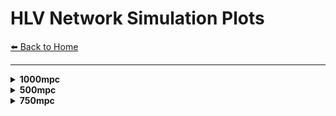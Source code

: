 # HLV Network Simulation Plots

[⬅️ Back to Home](index.md)

---


<details>
<summary><strong>1000mpc</strong></summary>

  <details>
  <summary><strong>m1_10.0_m2_10.0</strong></summary>

<img src="plots/HLV/1000mpc/m1_10.0_m2_10.0/2dcrossmatch-1.png" alt="2dcrossmatch-1.png" width="700px" style="margin-bottom: 20px; border: 1px solid #ccc; box-shadow: 0 2px 8px rgba(0,0,0,0.1);" />
<embed src="plots/HLV/1000mpc/m1_10.0_m2_10.0/2dcrossmatch.pdf" width="100%" height="600px" type="application/pdf" style="margin-bottom: 20px; border: 1px solid #ccc;" />
<img src="plots/HLV/1000mpc/m1_10.0_m2_10.0/3dcrossmatch-1.png" alt="3dcrossmatch-1.png" width="700px" style="margin-bottom: 20px; border: 1px solid #ccc; box-shadow: 0 2px 8px rgba(0,0,0,0.1);" />
<embed src="plots/HLV/1000mpc/m1_10.0_m2_10.0/3dcrossmatch.pdf" width="100%" height="600px" type="application/pdf" style="margin-bottom: 20px; border: 1px solid #ccc;" />
<img src="plots/HLV/1000mpc/m1_10.0_m2_10.0/fisher_HLV_m1_10.0_m2_10.0_1d_marginals.png" alt="fisher_HLV_m1_10.0_m2_10.0_1d_marginals.png" width="700px" style="margin-bottom: 20px; border: 1px solid #ccc; box-shadow: 0 2px 8px rgba(0,0,0,0.1);" />
<img src="plots/HLV/1000mpc/m1_10.0_m2_10.0/fisher_HLV_m1_10.0_m2_10.0_corner.png" alt="fisher_HLV_m1_10.0_m2_10.0_corner.png" width="700px" style="margin-bottom: 20px; border: 1px solid #ccc; box-shadow: 0 2px 8px rgba(0,0,0,0.1);" />
<img src="plots/HLV/1000mpc/m1_10.0_m2_10.0/fisher_HLV_m1_10.0_m2_10.0_covariance_matrix.png" alt="fisher_HLV_m1_10.0_m2_10.0_covariance_matrix.png" width="700px" style="margin-bottom: 20px; border: 1px solid #ccc; box-shadow: 0 2px 8px rgba(0,0,0,0.1);" />
<img src="plots/HLV/1000mpc/m1_10.0_m2_10.0/fisher_HLV_m1_10.0_m2_10.0_distance_theta_posterior.png" alt="fisher_HLV_m1_10.0_m2_10.0_distance_theta_posterior.png" width="700px" style="margin-bottom: 20px; border: 1px solid #ccc; box-shadow: 0 2px 8px rgba(0,0,0,0.1);" />
<img src="plots/HLV/1000mpc/m1_10.0_m2_10.0/fisher_HLV_m1_10.0_m2_10.0_fisher_matrix.png" alt="fisher_HLV_m1_10.0_m2_10.0_fisher_matrix.png" width="700px" style="margin-bottom: 20px; border: 1px solid #ccc; box-shadow: 0 2px 8px rgba(0,0,0,0.1);" />
<img src="plots/HLV/1000mpc/m1_10.0_m2_10.0/fisher_HLV_m1_10.0_m2_10.0_radec_posterior.png" alt="fisher_HLV_m1_10.0_m2_10.0_radec_posterior.png" width="700px" style="margin-bottom: 20px; border: 1px solid #ccc; box-shadow: 0 2px 8px rgba(0,0,0,0.1);" />
<img src="plots/HLV/1000mpc/m1_10.0_m2_10.0/skymap-1.png" alt="skymap-1.png" width="700px" style="margin-bottom: 20px; border: 1px solid #ccc; box-shadow: 0 2px 8px rgba(0,0,0,0.1);" />
<embed src="plots/HLV/1000mpc/m1_10.0_m2_10.0/skymap.pdf" width="100%" height="600px" type="application/pdf" style="margin-bottom: 20px; border: 1px solid #ccc;" />

  </details>

  <details>
  <summary><strong>m1_20.0_m2_20.0</strong></summary>

<img src="plots/HLV/1000mpc/m1_20.0_m2_20.0/2dcrossmatch-1.png" alt="2dcrossmatch-1.png" width="700px" style="margin-bottom: 20px; border: 1px solid #ccc; box-shadow: 0 2px 8px rgba(0,0,0,0.1);" />
<embed src="plots/HLV/1000mpc/m1_20.0_m2_20.0/2dcrossmatch.pdf" width="100%" height="600px" type="application/pdf" style="margin-bottom: 20px; border: 1px solid #ccc;" />
<img src="plots/HLV/1000mpc/m1_20.0_m2_20.0/3dcrossmatch-1.png" alt="3dcrossmatch-1.png" width="700px" style="margin-bottom: 20px; border: 1px solid #ccc; box-shadow: 0 2px 8px rgba(0,0,0,0.1);" />
<embed src="plots/HLV/1000mpc/m1_20.0_m2_20.0/3dcrossmatch.pdf" width="100%" height="600px" type="application/pdf" style="margin-bottom: 20px; border: 1px solid #ccc;" />
<img src="plots/HLV/1000mpc/m1_20.0_m2_20.0/fisher_HLV_m1_20.0_m2_20.0_1d_marginals.png" alt="fisher_HLV_m1_20.0_m2_20.0_1d_marginals.png" width="700px" style="margin-bottom: 20px; border: 1px solid #ccc; box-shadow: 0 2px 8px rgba(0,0,0,0.1);" />
<img src="plots/HLV/1000mpc/m1_20.0_m2_20.0/fisher_HLV_m1_20.0_m2_20.0_corner.png" alt="fisher_HLV_m1_20.0_m2_20.0_corner.png" width="700px" style="margin-bottom: 20px; border: 1px solid #ccc; box-shadow: 0 2px 8px rgba(0,0,0,0.1);" />
<img src="plots/HLV/1000mpc/m1_20.0_m2_20.0/fisher_HLV_m1_20.0_m2_20.0_covariance_matrix.png" alt="fisher_HLV_m1_20.0_m2_20.0_covariance_matrix.png" width="700px" style="margin-bottom: 20px; border: 1px solid #ccc; box-shadow: 0 2px 8px rgba(0,0,0,0.1);" />
<img src="plots/HLV/1000mpc/m1_20.0_m2_20.0/fisher_HLV_m1_20.0_m2_20.0_distance_theta_posterior.png" alt="fisher_HLV_m1_20.0_m2_20.0_distance_theta_posterior.png" width="700px" style="margin-bottom: 20px; border: 1px solid #ccc; box-shadow: 0 2px 8px rgba(0,0,0,0.1);" />
<img src="plots/HLV/1000mpc/m1_20.0_m2_20.0/fisher_HLV_m1_20.0_m2_20.0_fisher_matrix.png" alt="fisher_HLV_m1_20.0_m2_20.0_fisher_matrix.png" width="700px" style="margin-bottom: 20px; border: 1px solid #ccc; box-shadow: 0 2px 8px rgba(0,0,0,0.1);" />
<img src="plots/HLV/1000mpc/m1_20.0_m2_20.0/fisher_HLV_m1_20.0_m2_20.0_radec_posterior.png" alt="fisher_HLV_m1_20.0_m2_20.0_radec_posterior.png" width="700px" style="margin-bottom: 20px; border: 1px solid #ccc; box-shadow: 0 2px 8px rgba(0,0,0,0.1);" />
<img src="plots/HLV/1000mpc/m1_20.0_m2_20.0/skymap-1.png" alt="skymap-1.png" width="700px" style="margin-bottom: 20px; border: 1px solid #ccc; box-shadow: 0 2px 8px rgba(0,0,0,0.1);" />
<embed src="plots/HLV/1000mpc/m1_20.0_m2_20.0/skymap.pdf" width="100%" height="600px" type="application/pdf" style="margin-bottom: 20px; border: 1px solid #ccc;" />

  </details>

  <details>
  <summary><strong>m1_30.0_m2_30.0</strong></summary>

<img src="plots/HLV/1000mpc/m1_30.0_m2_30.0/2dcrossmatch-1.png" alt="2dcrossmatch-1.png" width="700px" style="margin-bottom: 20px; border: 1px solid #ccc; box-shadow: 0 2px 8px rgba(0,0,0,0.1);" />
<embed src="plots/HLV/1000mpc/m1_30.0_m2_30.0/2dcrossmatch.pdf" width="100%" height="600px" type="application/pdf" style="margin-bottom: 20px; border: 1px solid #ccc;" />
<img src="plots/HLV/1000mpc/m1_30.0_m2_30.0/3dcrossmatch-1.png" alt="3dcrossmatch-1.png" width="700px" style="margin-bottom: 20px; border: 1px solid #ccc; box-shadow: 0 2px 8px rgba(0,0,0,0.1);" />
<embed src="plots/HLV/1000mpc/m1_30.0_m2_30.0/3dcrossmatch.pdf" width="100%" height="600px" type="application/pdf" style="margin-bottom: 20px; border: 1px solid #ccc;" />
<img src="plots/HLV/1000mpc/m1_30.0_m2_30.0/fisher_HLV_m1_30.0_m2_30.0_1d_marginals.png" alt="fisher_HLV_m1_30.0_m2_30.0_1d_marginals.png" width="700px" style="margin-bottom: 20px; border: 1px solid #ccc; box-shadow: 0 2px 8px rgba(0,0,0,0.1);" />
<img src="plots/HLV/1000mpc/m1_30.0_m2_30.0/fisher_HLV_m1_30.0_m2_30.0_corner.png" alt="fisher_HLV_m1_30.0_m2_30.0_corner.png" width="700px" style="margin-bottom: 20px; border: 1px solid #ccc; box-shadow: 0 2px 8px rgba(0,0,0,0.1);" />
<img src="plots/HLV/1000mpc/m1_30.0_m2_30.0/fisher_HLV_m1_30.0_m2_30.0_covariance_matrix.png" alt="fisher_HLV_m1_30.0_m2_30.0_covariance_matrix.png" width="700px" style="margin-bottom: 20px; border: 1px solid #ccc; box-shadow: 0 2px 8px rgba(0,0,0,0.1);" />
<img src="plots/HLV/1000mpc/m1_30.0_m2_30.0/fisher_HLV_m1_30.0_m2_30.0_distance_theta_posterior.png" alt="fisher_HLV_m1_30.0_m2_30.0_distance_theta_posterior.png" width="700px" style="margin-bottom: 20px; border: 1px solid #ccc; box-shadow: 0 2px 8px rgba(0,0,0,0.1);" />
<img src="plots/HLV/1000mpc/m1_30.0_m2_30.0/fisher_HLV_m1_30.0_m2_30.0_fisher_matrix.png" alt="fisher_HLV_m1_30.0_m2_30.0_fisher_matrix.png" width="700px" style="margin-bottom: 20px; border: 1px solid #ccc; box-shadow: 0 2px 8px rgba(0,0,0,0.1);" />
<img src="plots/HLV/1000mpc/m1_30.0_m2_30.0/fisher_HLV_m1_30.0_m2_30.0_radec_posterior.png" alt="fisher_HLV_m1_30.0_m2_30.0_radec_posterior.png" width="700px" style="margin-bottom: 20px; border: 1px solid #ccc; box-shadow: 0 2px 8px rgba(0,0,0,0.1);" />
<img src="plots/HLV/1000mpc/m1_30.0_m2_30.0/skymap-1.png" alt="skymap-1.png" width="700px" style="margin-bottom: 20px; border: 1px solid #ccc; box-shadow: 0 2px 8px rgba(0,0,0,0.1);" />
<embed src="plots/HLV/1000mpc/m1_30.0_m2_30.0/skymap.pdf" width="100%" height="600px" type="application/pdf" style="margin-bottom: 20px; border: 1px solid #ccc;" />

  </details>

  <details>
  <summary><strong>m1_40.0_m2_40.0</strong></summary>

<img src="plots/HLV/1000mpc/m1_40.0_m2_40.0/2dcrossmatch-1.png" alt="2dcrossmatch-1.png" width="700px" style="margin-bottom: 20px; border: 1px solid #ccc; box-shadow: 0 2px 8px rgba(0,0,0,0.1);" />
<embed src="plots/HLV/1000mpc/m1_40.0_m2_40.0/2dcrossmatch.pdf" width="100%" height="600px" type="application/pdf" style="margin-bottom: 20px; border: 1px solid #ccc;" />
<img src="plots/HLV/1000mpc/m1_40.0_m2_40.0/3dcrossmatch-1.png" alt="3dcrossmatch-1.png" width="700px" style="margin-bottom: 20px; border: 1px solid #ccc; box-shadow: 0 2px 8px rgba(0,0,0,0.1);" />
<embed src="plots/HLV/1000mpc/m1_40.0_m2_40.0/3dcrossmatch.pdf" width="100%" height="600px" type="application/pdf" style="margin-bottom: 20px; border: 1px solid #ccc;" />
<img src="plots/HLV/1000mpc/m1_40.0_m2_40.0/fisher_HLV_m1_40.0_m2_40.0_1d_marginals.png" alt="fisher_HLV_m1_40.0_m2_40.0_1d_marginals.png" width="700px" style="margin-bottom: 20px; border: 1px solid #ccc; box-shadow: 0 2px 8px rgba(0,0,0,0.1);" />
<img src="plots/HLV/1000mpc/m1_40.0_m2_40.0/fisher_HLV_m1_40.0_m2_40.0_corner.png" alt="fisher_HLV_m1_40.0_m2_40.0_corner.png" width="700px" style="margin-bottom: 20px; border: 1px solid #ccc; box-shadow: 0 2px 8px rgba(0,0,0,0.1);" />
<img src="plots/HLV/1000mpc/m1_40.0_m2_40.0/fisher_HLV_m1_40.0_m2_40.0_covariance_matrix.png" alt="fisher_HLV_m1_40.0_m2_40.0_covariance_matrix.png" width="700px" style="margin-bottom: 20px; border: 1px solid #ccc; box-shadow: 0 2px 8px rgba(0,0,0,0.1);" />
<img src="plots/HLV/1000mpc/m1_40.0_m2_40.0/fisher_HLV_m1_40.0_m2_40.0_distance_theta_posterior.png" alt="fisher_HLV_m1_40.0_m2_40.0_distance_theta_posterior.png" width="700px" style="margin-bottom: 20px; border: 1px solid #ccc; box-shadow: 0 2px 8px rgba(0,0,0,0.1);" />
<img src="plots/HLV/1000mpc/m1_40.0_m2_40.0/fisher_HLV_m1_40.0_m2_40.0_fisher_matrix.png" alt="fisher_HLV_m1_40.0_m2_40.0_fisher_matrix.png" width="700px" style="margin-bottom: 20px; border: 1px solid #ccc; box-shadow: 0 2px 8px rgba(0,0,0,0.1);" />
<img src="plots/HLV/1000mpc/m1_40.0_m2_40.0/fisher_HLV_m1_40.0_m2_40.0_radec_posterior.png" alt="fisher_HLV_m1_40.0_m2_40.0_radec_posterior.png" width="700px" style="margin-bottom: 20px; border: 1px solid #ccc; box-shadow: 0 2px 8px rgba(0,0,0,0.1);" />
<img src="plots/HLV/1000mpc/m1_40.0_m2_40.0/skymap-1.png" alt="skymap-1.png" width="700px" style="margin-bottom: 20px; border: 1px solid #ccc; box-shadow: 0 2px 8px rgba(0,0,0,0.1);" />
<embed src="plots/HLV/1000mpc/m1_40.0_m2_40.0/skymap.pdf" width="100%" height="600px" type="application/pdf" style="margin-bottom: 20px; border: 1px solid #ccc;" />

  </details>

  <details>
  <summary><strong>m1_5.0_m2_5.0</strong></summary>

<img src="plots/HLV/1000mpc/m1_5.0_m2_5.0/2dcrossmatch-1.png" alt="2dcrossmatch-1.png" width="700px" style="margin-bottom: 20px; border: 1px solid #ccc; box-shadow: 0 2px 8px rgba(0,0,0,0.1);" />
<embed src="plots/HLV/1000mpc/m1_5.0_m2_5.0/2dcrossmatch.pdf" width="100%" height="600px" type="application/pdf" style="margin-bottom: 20px; border: 1px solid #ccc;" />
<img src="plots/HLV/1000mpc/m1_5.0_m2_5.0/3dcrossmatch-1.png" alt="3dcrossmatch-1.png" width="700px" style="margin-bottom: 20px; border: 1px solid #ccc; box-shadow: 0 2px 8px rgba(0,0,0,0.1);" />
<embed src="plots/HLV/1000mpc/m1_5.0_m2_5.0/3dcrossmatch.pdf" width="100%" height="600px" type="application/pdf" style="margin-bottom: 20px; border: 1px solid #ccc;" />
<img src="plots/HLV/1000mpc/m1_5.0_m2_5.0/fisher_HLV_m1_5.0_m2_5.0_1d_marginals.png" alt="fisher_HLV_m1_5.0_m2_5.0_1d_marginals.png" width="700px" style="margin-bottom: 20px; border: 1px solid #ccc; box-shadow: 0 2px 8px rgba(0,0,0,0.1);" />
<img src="plots/HLV/1000mpc/m1_5.0_m2_5.0/fisher_HLV_m1_5.0_m2_5.0_corner.png" alt="fisher_HLV_m1_5.0_m2_5.0_corner.png" width="700px" style="margin-bottom: 20px; border: 1px solid #ccc; box-shadow: 0 2px 8px rgba(0,0,0,0.1);" />
<img src="plots/HLV/1000mpc/m1_5.0_m2_5.0/fisher_HLV_m1_5.0_m2_5.0_covariance_matrix.png" alt="fisher_HLV_m1_5.0_m2_5.0_covariance_matrix.png" width="700px" style="margin-bottom: 20px; border: 1px solid #ccc; box-shadow: 0 2px 8px rgba(0,0,0,0.1);" />
<img src="plots/HLV/1000mpc/m1_5.0_m2_5.0/fisher_HLV_m1_5.0_m2_5.0_distance_theta_posterior.png" alt="fisher_HLV_m1_5.0_m2_5.0_distance_theta_posterior.png" width="700px" style="margin-bottom: 20px; border: 1px solid #ccc; box-shadow: 0 2px 8px rgba(0,0,0,0.1);" />
<img src="plots/HLV/1000mpc/m1_5.0_m2_5.0/fisher_HLV_m1_5.0_m2_5.0_fisher_matrix.png" alt="fisher_HLV_m1_5.0_m2_5.0_fisher_matrix.png" width="700px" style="margin-bottom: 20px; border: 1px solid #ccc; box-shadow: 0 2px 8px rgba(0,0,0,0.1);" />
<img src="plots/HLV/1000mpc/m1_5.0_m2_5.0/fisher_HLV_m1_5.0_m2_5.0_radec_posterior.png" alt="fisher_HLV_m1_5.0_m2_5.0_radec_posterior.png" width="700px" style="margin-bottom: 20px; border: 1px solid #ccc; box-shadow: 0 2px 8px rgba(0,0,0,0.1);" />
<img src="plots/HLV/1000mpc/m1_5.0_m2_5.0/skymap-1.png" alt="skymap-1.png" width="700px" style="margin-bottom: 20px; border: 1px solid #ccc; box-shadow: 0 2px 8px rgba(0,0,0,0.1);" />
<embed src="plots/HLV/1000mpc/m1_5.0_m2_5.0/skymap.pdf" width="100%" height="600px" type="application/pdf" style="margin-bottom: 20px; border: 1px solid #ccc;" />

  </details>

  <details>
  <summary><strong>m1_50.0_m2_50.0</strong></summary>

<img src="plots/HLV/1000mpc/m1_50.0_m2_50.0/2dcrossmatch-1.png" alt="2dcrossmatch-1.png" width="700px" style="margin-bottom: 20px; border: 1px solid #ccc; box-shadow: 0 2px 8px rgba(0,0,0,0.1);" />
<embed src="plots/HLV/1000mpc/m1_50.0_m2_50.0/2dcrossmatch.pdf" width="100%" height="600px" type="application/pdf" style="margin-bottom: 20px; border: 1px solid #ccc;" />
<img src="plots/HLV/1000mpc/m1_50.0_m2_50.0/3dcrossmatch-1.png" alt="3dcrossmatch-1.png" width="700px" style="margin-bottom: 20px; border: 1px solid #ccc; box-shadow: 0 2px 8px rgba(0,0,0,0.1);" />
<embed src="plots/HLV/1000mpc/m1_50.0_m2_50.0/3dcrossmatch.pdf" width="100%" height="600px" type="application/pdf" style="margin-bottom: 20px; border: 1px solid #ccc;" />
<img src="plots/HLV/1000mpc/m1_50.0_m2_50.0/fisher_HLV_m1_50.0_m2_50.0_1d_marginals.png" alt="fisher_HLV_m1_50.0_m2_50.0_1d_marginals.png" width="700px" style="margin-bottom: 20px; border: 1px solid #ccc; box-shadow: 0 2px 8px rgba(0,0,0,0.1);" />
<img src="plots/HLV/1000mpc/m1_50.0_m2_50.0/fisher_HLV_m1_50.0_m2_50.0_corner.png" alt="fisher_HLV_m1_50.0_m2_50.0_corner.png" width="700px" style="margin-bottom: 20px; border: 1px solid #ccc; box-shadow: 0 2px 8px rgba(0,0,0,0.1);" />
<img src="plots/HLV/1000mpc/m1_50.0_m2_50.0/fisher_HLV_m1_50.0_m2_50.0_covariance_matrix.png" alt="fisher_HLV_m1_50.0_m2_50.0_covariance_matrix.png" width="700px" style="margin-bottom: 20px; border: 1px solid #ccc; box-shadow: 0 2px 8px rgba(0,0,0,0.1);" />
<img src="plots/HLV/1000mpc/m1_50.0_m2_50.0/fisher_HLV_m1_50.0_m2_50.0_distance_theta_posterior.png" alt="fisher_HLV_m1_50.0_m2_50.0_distance_theta_posterior.png" width="700px" style="margin-bottom: 20px; border: 1px solid #ccc; box-shadow: 0 2px 8px rgba(0,0,0,0.1);" />
<img src="plots/HLV/1000mpc/m1_50.0_m2_50.0/fisher_HLV_m1_50.0_m2_50.0_fisher_matrix.png" alt="fisher_HLV_m1_50.0_m2_50.0_fisher_matrix.png" width="700px" style="margin-bottom: 20px; border: 1px solid #ccc; box-shadow: 0 2px 8px rgba(0,0,0,0.1);" />
<img src="plots/HLV/1000mpc/m1_50.0_m2_50.0/fisher_HLV_m1_50.0_m2_50.0_radec_posterior.png" alt="fisher_HLV_m1_50.0_m2_50.0_radec_posterior.png" width="700px" style="margin-bottom: 20px; border: 1px solid #ccc; box-shadow: 0 2px 8px rgba(0,0,0,0.1);" />
<img src="plots/HLV/1000mpc/m1_50.0_m2_50.0/skymap-1.png" alt="skymap-1.png" width="700px" style="margin-bottom: 20px; border: 1px solid #ccc; box-shadow: 0 2px 8px rgba(0,0,0,0.1);" />
<embed src="plots/HLV/1000mpc/m1_50.0_m2_50.0/skymap.pdf" width="100%" height="600px" type="application/pdf" style="margin-bottom: 20px; border: 1px solid #ccc;" />

  </details>

</details>


<details>
<summary><strong>500mpc</strong></summary>

  <details>
  <summary><strong>m1_10.0_m2_10.0</strong></summary>

<img src="plots/HLV/500mpc/m1_10.0_m2_10.0/2dcrossmatch-1.png" alt="2dcrossmatch-1.png" width="700px" style="margin-bottom: 20px; border: 1px solid #ccc; box-shadow: 0 2px 8px rgba(0,0,0,0.1);" />
<embed src="plots/HLV/500mpc/m1_10.0_m2_10.0/2dcrossmatch.pdf" width="100%" height="600px" type="application/pdf" style="margin-bottom: 20px; border: 1px solid #ccc;" />
<img src="plots/HLV/500mpc/m1_10.0_m2_10.0/3dcrossmatch-1.png" alt="3dcrossmatch-1.png" width="700px" style="margin-bottom: 20px; border: 1px solid #ccc; box-shadow: 0 2px 8px rgba(0,0,0,0.1);" />
<embed src="plots/HLV/500mpc/m1_10.0_m2_10.0/3dcrossmatch.pdf" width="100%" height="600px" type="application/pdf" style="margin-bottom: 20px; border: 1px solid #ccc;" />
<img src="plots/HLV/500mpc/m1_10.0_m2_10.0/fisher_HLV_m1_10.0_m2_10.0_1d_marginals.png" alt="fisher_HLV_m1_10.0_m2_10.0_1d_marginals.png" width="700px" style="margin-bottom: 20px; border: 1px solid #ccc; box-shadow: 0 2px 8px rgba(0,0,0,0.1);" />
<img src="plots/HLV/500mpc/m1_10.0_m2_10.0/fisher_HLV_m1_10.0_m2_10.0_corner.png" alt="fisher_HLV_m1_10.0_m2_10.0_corner.png" width="700px" style="margin-bottom: 20px; border: 1px solid #ccc; box-shadow: 0 2px 8px rgba(0,0,0,0.1);" />
<img src="plots/HLV/500mpc/m1_10.0_m2_10.0/fisher_HLV_m1_10.0_m2_10.0_covariance_matrix.png" alt="fisher_HLV_m1_10.0_m2_10.0_covariance_matrix.png" width="700px" style="margin-bottom: 20px; border: 1px solid #ccc; box-shadow: 0 2px 8px rgba(0,0,0,0.1);" />
<img src="plots/HLV/500mpc/m1_10.0_m2_10.0/fisher_HLV_m1_10.0_m2_10.0_distance_theta_posterior.png" alt="fisher_HLV_m1_10.0_m2_10.0_distance_theta_posterior.png" width="700px" style="margin-bottom: 20px; border: 1px solid #ccc; box-shadow: 0 2px 8px rgba(0,0,0,0.1);" />
<img src="plots/HLV/500mpc/m1_10.0_m2_10.0/fisher_HLV_m1_10.0_m2_10.0_fisher_matrix.png" alt="fisher_HLV_m1_10.0_m2_10.0_fisher_matrix.png" width="700px" style="margin-bottom: 20px; border: 1px solid #ccc; box-shadow: 0 2px 8px rgba(0,0,0,0.1);" />
<img src="plots/HLV/500mpc/m1_10.0_m2_10.0/fisher_HLV_m1_10.0_m2_10.0_radec_posterior.png" alt="fisher_HLV_m1_10.0_m2_10.0_radec_posterior.png" width="700px" style="margin-bottom: 20px; border: 1px solid #ccc; box-shadow: 0 2px 8px rgba(0,0,0,0.1);" />
<img src="plots/HLV/500mpc/m1_10.0_m2_10.0/skymap-1.png" alt="skymap-1.png" width="700px" style="margin-bottom: 20px; border: 1px solid #ccc; box-shadow: 0 2px 8px rgba(0,0,0,0.1);" />
<embed src="plots/HLV/500mpc/m1_10.0_m2_10.0/skymap.pdf" width="100%" height="600px" type="application/pdf" style="margin-bottom: 20px; border: 1px solid #ccc;" />

  </details>

  <details>
  <summary><strong>m1_20.0_m2_20.0</strong></summary>

<img src="plots/HLV/500mpc/m1_20.0_m2_20.0/2dcrossmatch-1.png" alt="2dcrossmatch-1.png" width="700px" style="margin-bottom: 20px; border: 1px solid #ccc; box-shadow: 0 2px 8px rgba(0,0,0,0.1);" />
<embed src="plots/HLV/500mpc/m1_20.0_m2_20.0/2dcrossmatch.pdf" width="100%" height="600px" type="application/pdf" style="margin-bottom: 20px; border: 1px solid #ccc;" />
<img src="plots/HLV/500mpc/m1_20.0_m2_20.0/3dcrossmatch-1.png" alt="3dcrossmatch-1.png" width="700px" style="margin-bottom: 20px; border: 1px solid #ccc; box-shadow: 0 2px 8px rgba(0,0,0,0.1);" />
<embed src="plots/HLV/500mpc/m1_20.0_m2_20.0/3dcrossmatch.pdf" width="100%" height="600px" type="application/pdf" style="margin-bottom: 20px; border: 1px solid #ccc;" />
<img src="plots/HLV/500mpc/m1_20.0_m2_20.0/fisher_HLV_m1_20.0_m2_20.0_1d_marginals.png" alt="fisher_HLV_m1_20.0_m2_20.0_1d_marginals.png" width="700px" style="margin-bottom: 20px; border: 1px solid #ccc; box-shadow: 0 2px 8px rgba(0,0,0,0.1);" />
<img src="plots/HLV/500mpc/m1_20.0_m2_20.0/fisher_HLV_m1_20.0_m2_20.0_corner.png" alt="fisher_HLV_m1_20.0_m2_20.0_corner.png" width="700px" style="margin-bottom: 20px; border: 1px solid #ccc; box-shadow: 0 2px 8px rgba(0,0,0,0.1);" />
<img src="plots/HLV/500mpc/m1_20.0_m2_20.0/fisher_HLV_m1_20.0_m2_20.0_covariance_matrix.png" alt="fisher_HLV_m1_20.0_m2_20.0_covariance_matrix.png" width="700px" style="margin-bottom: 20px; border: 1px solid #ccc; box-shadow: 0 2px 8px rgba(0,0,0,0.1);" />
<img src="plots/HLV/500mpc/m1_20.0_m2_20.0/fisher_HLV_m1_20.0_m2_20.0_distance_theta_posterior.png" alt="fisher_HLV_m1_20.0_m2_20.0_distance_theta_posterior.png" width="700px" style="margin-bottom: 20px; border: 1px solid #ccc; box-shadow: 0 2px 8px rgba(0,0,0,0.1);" />
<img src="plots/HLV/500mpc/m1_20.0_m2_20.0/fisher_HLV_m1_20.0_m2_20.0_fisher_matrix.png" alt="fisher_HLV_m1_20.0_m2_20.0_fisher_matrix.png" width="700px" style="margin-bottom: 20px; border: 1px solid #ccc; box-shadow: 0 2px 8px rgba(0,0,0,0.1);" />
<img src="plots/HLV/500mpc/m1_20.0_m2_20.0/fisher_HLV_m1_20.0_m2_20.0_radec_posterior.png" alt="fisher_HLV_m1_20.0_m2_20.0_radec_posterior.png" width="700px" style="margin-bottom: 20px; border: 1px solid #ccc; box-shadow: 0 2px 8px rgba(0,0,0,0.1);" />
<img src="plots/HLV/500mpc/m1_20.0_m2_20.0/skymap-1.png" alt="skymap-1.png" width="700px" style="margin-bottom: 20px; border: 1px solid #ccc; box-shadow: 0 2px 8px rgba(0,0,0,0.1);" />
<embed src="plots/HLV/500mpc/m1_20.0_m2_20.0/skymap.pdf" width="100%" height="600px" type="application/pdf" style="margin-bottom: 20px; border: 1px solid #ccc;" />

  </details>

  <details>
  <summary><strong>m1_30.0_m2_30.0</strong></summary>

<img src="plots/HLV/500mpc/m1_30.0_m2_30.0/2dcrossmatch-1.png" alt="2dcrossmatch-1.png" width="700px" style="margin-bottom: 20px; border: 1px solid #ccc; box-shadow: 0 2px 8px rgba(0,0,0,0.1);" />
<embed src="plots/HLV/500mpc/m1_30.0_m2_30.0/2dcrossmatch.pdf" width="100%" height="600px" type="application/pdf" style="margin-bottom: 20px; border: 1px solid #ccc;" />
<img src="plots/HLV/500mpc/m1_30.0_m2_30.0/3dcrossmatch-1.png" alt="3dcrossmatch-1.png" width="700px" style="margin-bottom: 20px; border: 1px solid #ccc; box-shadow: 0 2px 8px rgba(0,0,0,0.1);" />
<embed src="plots/HLV/500mpc/m1_30.0_m2_30.0/3dcrossmatch.pdf" width="100%" height="600px" type="application/pdf" style="margin-bottom: 20px; border: 1px solid #ccc;" />
<img src="plots/HLV/500mpc/m1_30.0_m2_30.0/fisher_HLV_m1_30.0_m2_30.0_1d_marginals.png" alt="fisher_HLV_m1_30.0_m2_30.0_1d_marginals.png" width="700px" style="margin-bottom: 20px; border: 1px solid #ccc; box-shadow: 0 2px 8px rgba(0,0,0,0.1);" />
<img src="plots/HLV/500mpc/m1_30.0_m2_30.0/fisher_HLV_m1_30.0_m2_30.0_corner.png" alt="fisher_HLV_m1_30.0_m2_30.0_corner.png" width="700px" style="margin-bottom: 20px; border: 1px solid #ccc; box-shadow: 0 2px 8px rgba(0,0,0,0.1);" />
<img src="plots/HLV/500mpc/m1_30.0_m2_30.0/fisher_HLV_m1_30.0_m2_30.0_covariance_matrix.png" alt="fisher_HLV_m1_30.0_m2_30.0_covariance_matrix.png" width="700px" style="margin-bottom: 20px; border: 1px solid #ccc; box-shadow: 0 2px 8px rgba(0,0,0,0.1);" />
<img src="plots/HLV/500mpc/m1_30.0_m2_30.0/fisher_HLV_m1_30.0_m2_30.0_distance_theta_posterior.png" alt="fisher_HLV_m1_30.0_m2_30.0_distance_theta_posterior.png" width="700px" style="margin-bottom: 20px; border: 1px solid #ccc; box-shadow: 0 2px 8px rgba(0,0,0,0.1);" />
<img src="plots/HLV/500mpc/m1_30.0_m2_30.0/fisher_HLV_m1_30.0_m2_30.0_fisher_matrix.png" alt="fisher_HLV_m1_30.0_m2_30.0_fisher_matrix.png" width="700px" style="margin-bottom: 20px; border: 1px solid #ccc; box-shadow: 0 2px 8px rgba(0,0,0,0.1);" />
<img src="plots/HLV/500mpc/m1_30.0_m2_30.0/fisher_HLV_m1_30.0_m2_30.0_radec_posterior.png" alt="fisher_HLV_m1_30.0_m2_30.0_radec_posterior.png" width="700px" style="margin-bottom: 20px; border: 1px solid #ccc; box-shadow: 0 2px 8px rgba(0,0,0,0.1);" />
<img src="plots/HLV/500mpc/m1_30.0_m2_30.0/skymap-1.png" alt="skymap-1.png" width="700px" style="margin-bottom: 20px; border: 1px solid #ccc; box-shadow: 0 2px 8px rgba(0,0,0,0.1);" />
<embed src="plots/HLV/500mpc/m1_30.0_m2_30.0/skymap.pdf" width="100%" height="600px" type="application/pdf" style="margin-bottom: 20px; border: 1px solid #ccc;" />

  </details>

  <details>
  <summary><strong>m1_40.0_m2_40.0</strong></summary>

<img src="plots/HLV/500mpc/m1_40.0_m2_40.0/2dcrossmatch-1.png" alt="2dcrossmatch-1.png" width="700px" style="margin-bottom: 20px; border: 1px solid #ccc; box-shadow: 0 2px 8px rgba(0,0,0,0.1);" />
<embed src="plots/HLV/500mpc/m1_40.0_m2_40.0/2dcrossmatch.pdf" width="100%" height="600px" type="application/pdf" style="margin-bottom: 20px; border: 1px solid #ccc;" />
<img src="plots/HLV/500mpc/m1_40.0_m2_40.0/3dcrossmatch-1.png" alt="3dcrossmatch-1.png" width="700px" style="margin-bottom: 20px; border: 1px solid #ccc; box-shadow: 0 2px 8px rgba(0,0,0,0.1);" />
<embed src="plots/HLV/500mpc/m1_40.0_m2_40.0/3dcrossmatch.pdf" width="100%" height="600px" type="application/pdf" style="margin-bottom: 20px; border: 1px solid #ccc;" />
<img src="plots/HLV/500mpc/m1_40.0_m2_40.0/fisher_HLV_m1_40.0_m2_40.0_1d_marginals.png" alt="fisher_HLV_m1_40.0_m2_40.0_1d_marginals.png" width="700px" style="margin-bottom: 20px; border: 1px solid #ccc; box-shadow: 0 2px 8px rgba(0,0,0,0.1);" />
<img src="plots/HLV/500mpc/m1_40.0_m2_40.0/fisher_HLV_m1_40.0_m2_40.0_corner.png" alt="fisher_HLV_m1_40.0_m2_40.0_corner.png" width="700px" style="margin-bottom: 20px; border: 1px solid #ccc; box-shadow: 0 2px 8px rgba(0,0,0,0.1);" />
<img src="plots/HLV/500mpc/m1_40.0_m2_40.0/fisher_HLV_m1_40.0_m2_40.0_covariance_matrix.png" alt="fisher_HLV_m1_40.0_m2_40.0_covariance_matrix.png" width="700px" style="margin-bottom: 20px; border: 1px solid #ccc; box-shadow: 0 2px 8px rgba(0,0,0,0.1);" />
<img src="plots/HLV/500mpc/m1_40.0_m2_40.0/fisher_HLV_m1_40.0_m2_40.0_distance_theta_posterior.png" alt="fisher_HLV_m1_40.0_m2_40.0_distance_theta_posterior.png" width="700px" style="margin-bottom: 20px; border: 1px solid #ccc; box-shadow: 0 2px 8px rgba(0,0,0,0.1);" />
<img src="plots/HLV/500mpc/m1_40.0_m2_40.0/fisher_HLV_m1_40.0_m2_40.0_fisher_matrix.png" alt="fisher_HLV_m1_40.0_m2_40.0_fisher_matrix.png" width="700px" style="margin-bottom: 20px; border: 1px solid #ccc; box-shadow: 0 2px 8px rgba(0,0,0,0.1);" />
<img src="plots/HLV/500mpc/m1_40.0_m2_40.0/fisher_HLV_m1_40.0_m2_40.0_radec_posterior.png" alt="fisher_HLV_m1_40.0_m2_40.0_radec_posterior.png" width="700px" style="margin-bottom: 20px; border: 1px solid #ccc; box-shadow: 0 2px 8px rgba(0,0,0,0.1);" />
<img src="plots/HLV/500mpc/m1_40.0_m2_40.0/skymap-1.png" alt="skymap-1.png" width="700px" style="margin-bottom: 20px; border: 1px solid #ccc; box-shadow: 0 2px 8px rgba(0,0,0,0.1);" />
<embed src="plots/HLV/500mpc/m1_40.0_m2_40.0/skymap.pdf" width="100%" height="600px" type="application/pdf" style="margin-bottom: 20px; border: 1px solid #ccc;" />

  </details>

  <details>
  <summary><strong>m1_5.0_m2_5.0</strong></summary>

<img src="plots/HLV/500mpc/m1_5.0_m2_5.0/2dcrossmatch-1.png" alt="2dcrossmatch-1.png" width="700px" style="margin-bottom: 20px; border: 1px solid #ccc; box-shadow: 0 2px 8px rgba(0,0,0,0.1);" />
<embed src="plots/HLV/500mpc/m1_5.0_m2_5.0/2dcrossmatch.pdf" width="100%" height="600px" type="application/pdf" style="margin-bottom: 20px; border: 1px solid #ccc;" />
<img src="plots/HLV/500mpc/m1_5.0_m2_5.0/3dcrossmatch-1.png" alt="3dcrossmatch-1.png" width="700px" style="margin-bottom: 20px; border: 1px solid #ccc; box-shadow: 0 2px 8px rgba(0,0,0,0.1);" />
<embed src="plots/HLV/500mpc/m1_5.0_m2_5.0/3dcrossmatch.pdf" width="100%" height="600px" type="application/pdf" style="margin-bottom: 20px; border: 1px solid #ccc;" />
<img src="plots/HLV/500mpc/m1_5.0_m2_5.0/fisher_HLV_m1_5.0_m2_5.0_1d_marginals.png" alt="fisher_HLV_m1_5.0_m2_5.0_1d_marginals.png" width="700px" style="margin-bottom: 20px; border: 1px solid #ccc; box-shadow: 0 2px 8px rgba(0,0,0,0.1);" />
<img src="plots/HLV/500mpc/m1_5.0_m2_5.0/fisher_HLV_m1_5.0_m2_5.0_corner.png" alt="fisher_HLV_m1_5.0_m2_5.0_corner.png" width="700px" style="margin-bottom: 20px; border: 1px solid #ccc; box-shadow: 0 2px 8px rgba(0,0,0,0.1);" />
<img src="plots/HLV/500mpc/m1_5.0_m2_5.0/fisher_HLV_m1_5.0_m2_5.0_covariance_matrix.png" alt="fisher_HLV_m1_5.0_m2_5.0_covariance_matrix.png" width="700px" style="margin-bottom: 20px; border: 1px solid #ccc; box-shadow: 0 2px 8px rgba(0,0,0,0.1);" />
<img src="plots/HLV/500mpc/m1_5.0_m2_5.0/fisher_HLV_m1_5.0_m2_5.0_distance_theta_posterior.png" alt="fisher_HLV_m1_5.0_m2_5.0_distance_theta_posterior.png" width="700px" style="margin-bottom: 20px; border: 1px solid #ccc; box-shadow: 0 2px 8px rgba(0,0,0,0.1);" />
<img src="plots/HLV/500mpc/m1_5.0_m2_5.0/fisher_HLV_m1_5.0_m2_5.0_fisher_matrix.png" alt="fisher_HLV_m1_5.0_m2_5.0_fisher_matrix.png" width="700px" style="margin-bottom: 20px; border: 1px solid #ccc; box-shadow: 0 2px 8px rgba(0,0,0,0.1);" />
<img src="plots/HLV/500mpc/m1_5.0_m2_5.0/fisher_HLV_m1_5.0_m2_5.0_radec_posterior.png" alt="fisher_HLV_m1_5.0_m2_5.0_radec_posterior.png" width="700px" style="margin-bottom: 20px; border: 1px solid #ccc; box-shadow: 0 2px 8px rgba(0,0,0,0.1);" />
<img src="plots/HLV/500mpc/m1_5.0_m2_5.0/skymap-1.png" alt="skymap-1.png" width="700px" style="margin-bottom: 20px; border: 1px solid #ccc; box-shadow: 0 2px 8px rgba(0,0,0,0.1);" />
<embed src="plots/HLV/500mpc/m1_5.0_m2_5.0/skymap.pdf" width="100%" height="600px" type="application/pdf" style="margin-bottom: 20px; border: 1px solid #ccc;" />

  </details>

  <details>
  <summary><strong>m1_50.0_m2_50.0</strong></summary>

<img src="plots/HLV/500mpc/m1_50.0_m2_50.0/2dcrossmatch-1.png" alt="2dcrossmatch-1.png" width="700px" style="margin-bottom: 20px; border: 1px solid #ccc; box-shadow: 0 2px 8px rgba(0,0,0,0.1);" />
<embed src="plots/HLV/500mpc/m1_50.0_m2_50.0/2dcrossmatch.pdf" width="100%" height="600px" type="application/pdf" style="margin-bottom: 20px; border: 1px solid #ccc;" />
<img src="plots/HLV/500mpc/m1_50.0_m2_50.0/3dcrossmatch-1.png" alt="3dcrossmatch-1.png" width="700px" style="margin-bottom: 20px; border: 1px solid #ccc; box-shadow: 0 2px 8px rgba(0,0,0,0.1);" />
<embed src="plots/HLV/500mpc/m1_50.0_m2_50.0/3dcrossmatch.pdf" width="100%" height="600px" type="application/pdf" style="margin-bottom: 20px; border: 1px solid #ccc;" />
<img src="plots/HLV/500mpc/m1_50.0_m2_50.0/fisher_HLV_m1_50.0_m2_50.0_1d_marginals.png" alt="fisher_HLV_m1_50.0_m2_50.0_1d_marginals.png" width="700px" style="margin-bottom: 20px; border: 1px solid #ccc; box-shadow: 0 2px 8px rgba(0,0,0,0.1);" />
<img src="plots/HLV/500mpc/m1_50.0_m2_50.0/fisher_HLV_m1_50.0_m2_50.0_corner.png" alt="fisher_HLV_m1_50.0_m2_50.0_corner.png" width="700px" style="margin-bottom: 20px; border: 1px solid #ccc; box-shadow: 0 2px 8px rgba(0,0,0,0.1);" />
<img src="plots/HLV/500mpc/m1_50.0_m2_50.0/fisher_HLV_m1_50.0_m2_50.0_covariance_matrix.png" alt="fisher_HLV_m1_50.0_m2_50.0_covariance_matrix.png" width="700px" style="margin-bottom: 20px; border: 1px solid #ccc; box-shadow: 0 2px 8px rgba(0,0,0,0.1);" />
<img src="plots/HLV/500mpc/m1_50.0_m2_50.0/fisher_HLV_m1_50.0_m2_50.0_distance_theta_posterior.png" alt="fisher_HLV_m1_50.0_m2_50.0_distance_theta_posterior.png" width="700px" style="margin-bottom: 20px; border: 1px solid #ccc; box-shadow: 0 2px 8px rgba(0,0,0,0.1);" />
<img src="plots/HLV/500mpc/m1_50.0_m2_50.0/fisher_HLV_m1_50.0_m2_50.0_fisher_matrix.png" alt="fisher_HLV_m1_50.0_m2_50.0_fisher_matrix.png" width="700px" style="margin-bottom: 20px; border: 1px solid #ccc; box-shadow: 0 2px 8px rgba(0,0,0,0.1);" />
<img src="plots/HLV/500mpc/m1_50.0_m2_50.0/fisher_HLV_m1_50.0_m2_50.0_radec_posterior.png" alt="fisher_HLV_m1_50.0_m2_50.0_radec_posterior.png" width="700px" style="margin-bottom: 20px; border: 1px solid #ccc; box-shadow: 0 2px 8px rgba(0,0,0,0.1);" />
<img src="plots/HLV/500mpc/m1_50.0_m2_50.0/skymap-1.png" alt="skymap-1.png" width="700px" style="margin-bottom: 20px; border: 1px solid #ccc; box-shadow: 0 2px 8px rgba(0,0,0,0.1);" />
<embed src="plots/HLV/500mpc/m1_50.0_m2_50.0/skymap.pdf" width="100%" height="600px" type="application/pdf" style="margin-bottom: 20px; border: 1px solid #ccc;" />

  </details>

</details>


<details>
<summary><strong>750mpc</strong></summary>

  <details>
  <summary><strong>m1_10.0_m2_10.0</strong></summary>

<img src="plots/HLV/750mpc/m1_10.0_m2_10.0/2dcrossmatch-1.png" alt="2dcrossmatch-1.png" width="700px" style="margin-bottom: 20px; border: 1px solid #ccc; box-shadow: 0 2px 8px rgba(0,0,0,0.1);" />
<embed src="plots/HLV/750mpc/m1_10.0_m2_10.0/2dcrossmatch.pdf" width="100%" height="600px" type="application/pdf" style="margin-bottom: 20px; border: 1px solid #ccc;" />
<img src="plots/HLV/750mpc/m1_10.0_m2_10.0/3dcrossmatch-1.png" alt="3dcrossmatch-1.png" width="700px" style="margin-bottom: 20px; border: 1px solid #ccc; box-shadow: 0 2px 8px rgba(0,0,0,0.1);" />
<embed src="plots/HLV/750mpc/m1_10.0_m2_10.0/3dcrossmatch.pdf" width="100%" height="600px" type="application/pdf" style="margin-bottom: 20px; border: 1px solid #ccc;" />
<img src="plots/HLV/750mpc/m1_10.0_m2_10.0/fisher_HLV_m1_10.0_m2_10.0_1d_marginals.png" alt="fisher_HLV_m1_10.0_m2_10.0_1d_marginals.png" width="700px" style="margin-bottom: 20px; border: 1px solid #ccc; box-shadow: 0 2px 8px rgba(0,0,0,0.1);" />
<img src="plots/HLV/750mpc/m1_10.0_m2_10.0/fisher_HLV_m1_10.0_m2_10.0_corner.png" alt="fisher_HLV_m1_10.0_m2_10.0_corner.png" width="700px" style="margin-bottom: 20px; border: 1px solid #ccc; box-shadow: 0 2px 8px rgba(0,0,0,0.1);" />
<img src="plots/HLV/750mpc/m1_10.0_m2_10.0/fisher_HLV_m1_10.0_m2_10.0_covariance_matrix.png" alt="fisher_HLV_m1_10.0_m2_10.0_covariance_matrix.png" width="700px" style="margin-bottom: 20px; border: 1px solid #ccc; box-shadow: 0 2px 8px rgba(0,0,0,0.1);" />
<img src="plots/HLV/750mpc/m1_10.0_m2_10.0/fisher_HLV_m1_10.0_m2_10.0_distance_theta_posterior.png" alt="fisher_HLV_m1_10.0_m2_10.0_distance_theta_posterior.png" width="700px" style="margin-bottom: 20px; border: 1px solid #ccc; box-shadow: 0 2px 8px rgba(0,0,0,0.1);" />
<img src="plots/HLV/750mpc/m1_10.0_m2_10.0/fisher_HLV_m1_10.0_m2_10.0_fisher_matrix.png" alt="fisher_HLV_m1_10.0_m2_10.0_fisher_matrix.png" width="700px" style="margin-bottom: 20px; border: 1px solid #ccc; box-shadow: 0 2px 8px rgba(0,0,0,0.1);" />
<img src="plots/HLV/750mpc/m1_10.0_m2_10.0/fisher_HLV_m1_10.0_m2_10.0_radec_posterior.png" alt="fisher_HLV_m1_10.0_m2_10.0_radec_posterior.png" width="700px" style="margin-bottom: 20px; border: 1px solid #ccc; box-shadow: 0 2px 8px rgba(0,0,0,0.1);" />
<img src="plots/HLV/750mpc/m1_10.0_m2_10.0/skymap-1.png" alt="skymap-1.png" width="700px" style="margin-bottom: 20px; border: 1px solid #ccc; box-shadow: 0 2px 8px rgba(0,0,0,0.1);" />
<embed src="plots/HLV/750mpc/m1_10.0_m2_10.0/skymap.pdf" width="100%" height="600px" type="application/pdf" style="margin-bottom: 20px; border: 1px solid #ccc;" />

  </details>

  <details>
  <summary><strong>m1_20.0_m2_20.0</strong></summary>

<img src="plots/HLV/750mpc/m1_20.0_m2_20.0/2dcrossmatch-1.png" alt="2dcrossmatch-1.png" width="700px" style="margin-bottom: 20px; border: 1px solid #ccc; box-shadow: 0 2px 8px rgba(0,0,0,0.1);" />
<embed src="plots/HLV/750mpc/m1_20.0_m2_20.0/2dcrossmatch.pdf" width="100%" height="600px" type="application/pdf" style="margin-bottom: 20px; border: 1px solid #ccc;" />
<img src="plots/HLV/750mpc/m1_20.0_m2_20.0/3dcrossmatch-1.png" alt="3dcrossmatch-1.png" width="700px" style="margin-bottom: 20px; border: 1px solid #ccc; box-shadow: 0 2px 8px rgba(0,0,0,0.1);" />
<embed src="plots/HLV/750mpc/m1_20.0_m2_20.0/3dcrossmatch.pdf" width="100%" height="600px" type="application/pdf" style="margin-bottom: 20px; border: 1px solid #ccc;" />
<img src="plots/HLV/750mpc/m1_20.0_m2_20.0/fisher_HLV_m1_20.0_m2_20.0_1d_marginals.png" alt="fisher_HLV_m1_20.0_m2_20.0_1d_marginals.png" width="700px" style="margin-bottom: 20px; border: 1px solid #ccc; box-shadow: 0 2px 8px rgba(0,0,0,0.1);" />
<img src="plots/HLV/750mpc/m1_20.0_m2_20.0/fisher_HLV_m1_20.0_m2_20.0_corner.png" alt="fisher_HLV_m1_20.0_m2_20.0_corner.png" width="700px" style="margin-bottom: 20px; border: 1px solid #ccc; box-shadow: 0 2px 8px rgba(0,0,0,0.1);" />
<img src="plots/HLV/750mpc/m1_20.0_m2_20.0/fisher_HLV_m1_20.0_m2_20.0_covariance_matrix.png" alt="fisher_HLV_m1_20.0_m2_20.0_covariance_matrix.png" width="700px" style="margin-bottom: 20px; border: 1px solid #ccc; box-shadow: 0 2px 8px rgba(0,0,0,0.1);" />
<img src="plots/HLV/750mpc/m1_20.0_m2_20.0/fisher_HLV_m1_20.0_m2_20.0_distance_theta_posterior.png" alt="fisher_HLV_m1_20.0_m2_20.0_distance_theta_posterior.png" width="700px" style="margin-bottom: 20px; border: 1px solid #ccc; box-shadow: 0 2px 8px rgba(0,0,0,0.1);" />
<img src="plots/HLV/750mpc/m1_20.0_m2_20.0/fisher_HLV_m1_20.0_m2_20.0_fisher_matrix.png" alt="fisher_HLV_m1_20.0_m2_20.0_fisher_matrix.png" width="700px" style="margin-bottom: 20px; border: 1px solid #ccc; box-shadow: 0 2px 8px rgba(0,0,0,0.1);" />
<img src="plots/HLV/750mpc/m1_20.0_m2_20.0/fisher_HLV_m1_20.0_m2_20.0_radec_posterior.png" alt="fisher_HLV_m1_20.0_m2_20.0_radec_posterior.png" width="700px" style="margin-bottom: 20px; border: 1px solid #ccc; box-shadow: 0 2px 8px rgba(0,0,0,0.1);" />
<img src="plots/HLV/750mpc/m1_20.0_m2_20.0/skymap-1.png" alt="skymap-1.png" width="700px" style="margin-bottom: 20px; border: 1px solid #ccc; box-shadow: 0 2px 8px rgba(0,0,0,0.1);" />
<embed src="plots/HLV/750mpc/m1_20.0_m2_20.0/skymap.pdf" width="100%" height="600px" type="application/pdf" style="margin-bottom: 20px; border: 1px solid #ccc;" />

  </details>

  <details>
  <summary><strong>m1_30.0_m2_30.0</strong></summary>

<img src="plots/HLV/750mpc/m1_30.0_m2_30.0/2dcrossmatch-1.png" alt="2dcrossmatch-1.png" width="700px" style="margin-bottom: 20px; border: 1px solid #ccc; box-shadow: 0 2px 8px rgba(0,0,0,0.1);" />
<embed src="plots/HLV/750mpc/m1_30.0_m2_30.0/2dcrossmatch.pdf" width="100%" height="600px" type="application/pdf" style="margin-bottom: 20px; border: 1px solid #ccc;" />
<img src="plots/HLV/750mpc/m1_30.0_m2_30.0/3dcrossmatch-1.png" alt="3dcrossmatch-1.png" width="700px" style="margin-bottom: 20px; border: 1px solid #ccc; box-shadow: 0 2px 8px rgba(0,0,0,0.1);" />
<embed src="plots/HLV/750mpc/m1_30.0_m2_30.0/3dcrossmatch.pdf" width="100%" height="600px" type="application/pdf" style="margin-bottom: 20px; border: 1px solid #ccc;" />
<img src="plots/HLV/750mpc/m1_30.0_m2_30.0/fisher_HLV_m1_30.0_m2_30.0_1d_marginals.png" alt="fisher_HLV_m1_30.0_m2_30.0_1d_marginals.png" width="700px" style="margin-bottom: 20px; border: 1px solid #ccc; box-shadow: 0 2px 8px rgba(0,0,0,0.1);" />
<img src="plots/HLV/750mpc/m1_30.0_m2_30.0/fisher_HLV_m1_30.0_m2_30.0_corner.png" alt="fisher_HLV_m1_30.0_m2_30.0_corner.png" width="700px" style="margin-bottom: 20px; border: 1px solid #ccc; box-shadow: 0 2px 8px rgba(0,0,0,0.1);" />
<img src="plots/HLV/750mpc/m1_30.0_m2_30.0/fisher_HLV_m1_30.0_m2_30.0_covariance_matrix.png" alt="fisher_HLV_m1_30.0_m2_30.0_covariance_matrix.png" width="700px" style="margin-bottom: 20px; border: 1px solid #ccc; box-shadow: 0 2px 8px rgba(0,0,0,0.1);" />
<img src="plots/HLV/750mpc/m1_30.0_m2_30.0/fisher_HLV_m1_30.0_m2_30.0_distance_theta_posterior.png" alt="fisher_HLV_m1_30.0_m2_30.0_distance_theta_posterior.png" width="700px" style="margin-bottom: 20px; border: 1px solid #ccc; box-shadow: 0 2px 8px rgba(0,0,0,0.1);" />
<img src="plots/HLV/750mpc/m1_30.0_m2_30.0/fisher_HLV_m1_30.0_m2_30.0_fisher_matrix.png" alt="fisher_HLV_m1_30.0_m2_30.0_fisher_matrix.png" width="700px" style="margin-bottom: 20px; border: 1px solid #ccc; box-shadow: 0 2px 8px rgba(0,0,0,0.1);" />
<img src="plots/HLV/750mpc/m1_30.0_m2_30.0/fisher_HLV_m1_30.0_m2_30.0_radec_posterior.png" alt="fisher_HLV_m1_30.0_m2_30.0_radec_posterior.png" width="700px" style="margin-bottom: 20px; border: 1px solid #ccc; box-shadow: 0 2px 8px rgba(0,0,0,0.1);" />
<img src="plots/HLV/750mpc/m1_30.0_m2_30.0/skymap-1.png" alt="skymap-1.png" width="700px" style="margin-bottom: 20px; border: 1px solid #ccc; box-shadow: 0 2px 8px rgba(0,0,0,0.1);" />
<embed src="plots/HLV/750mpc/m1_30.0_m2_30.0/skymap.pdf" width="100%" height="600px" type="application/pdf" style="margin-bottom: 20px; border: 1px solid #ccc;" />

  </details>

  <details>
  <summary><strong>m1_40.0_m2_40.0</strong></summary>

<img src="plots/HLV/750mpc/m1_40.0_m2_40.0/2dcrossmatch-1.png" alt="2dcrossmatch-1.png" width="700px" style="margin-bottom: 20px; border: 1px solid #ccc; box-shadow: 0 2px 8px rgba(0,0,0,0.1);" />
<embed src="plots/HLV/750mpc/m1_40.0_m2_40.0/2dcrossmatch.pdf" width="100%" height="600px" type="application/pdf" style="margin-bottom: 20px; border: 1px solid #ccc;" />
<img src="plots/HLV/750mpc/m1_40.0_m2_40.0/3dcrossmatch-1.png" alt="3dcrossmatch-1.png" width="700px" style="margin-bottom: 20px; border: 1px solid #ccc; box-shadow: 0 2px 8px rgba(0,0,0,0.1);" />
<embed src="plots/HLV/750mpc/m1_40.0_m2_40.0/3dcrossmatch.pdf" width="100%" height="600px" type="application/pdf" style="margin-bottom: 20px; border: 1px solid #ccc;" />
<img src="plots/HLV/750mpc/m1_40.0_m2_40.0/fisher_HLV_m1_40.0_m2_40.0_1d_marginals.png" alt="fisher_HLV_m1_40.0_m2_40.0_1d_marginals.png" width="700px" style="margin-bottom: 20px; border: 1px solid #ccc; box-shadow: 0 2px 8px rgba(0,0,0,0.1);" />
<img src="plots/HLV/750mpc/m1_40.0_m2_40.0/fisher_HLV_m1_40.0_m2_40.0_corner.png" alt="fisher_HLV_m1_40.0_m2_40.0_corner.png" width="700px" style="margin-bottom: 20px; border: 1px solid #ccc; box-shadow: 0 2px 8px rgba(0,0,0,0.1);" />
<img src="plots/HLV/750mpc/m1_40.0_m2_40.0/fisher_HLV_m1_40.0_m2_40.0_covariance_matrix.png" alt="fisher_HLV_m1_40.0_m2_40.0_covariance_matrix.png" width="700px" style="margin-bottom: 20px; border: 1px solid #ccc; box-shadow: 0 2px 8px rgba(0,0,0,0.1);" />
<img src="plots/HLV/750mpc/m1_40.0_m2_40.0/fisher_HLV_m1_40.0_m2_40.0_distance_theta_posterior.png" alt="fisher_HLV_m1_40.0_m2_40.0_distance_theta_posterior.png" width="700px" style="margin-bottom: 20px; border: 1px solid #ccc; box-shadow: 0 2px 8px rgba(0,0,0,0.1);" />
<img src="plots/HLV/750mpc/m1_40.0_m2_40.0/fisher_HLV_m1_40.0_m2_40.0_fisher_matrix.png" alt="fisher_HLV_m1_40.0_m2_40.0_fisher_matrix.png" width="700px" style="margin-bottom: 20px; border: 1px solid #ccc; box-shadow: 0 2px 8px rgba(0,0,0,0.1);" />
<img src="plots/HLV/750mpc/m1_40.0_m2_40.0/fisher_HLV_m1_40.0_m2_40.0_radec_posterior.png" alt="fisher_HLV_m1_40.0_m2_40.0_radec_posterior.png" width="700px" style="margin-bottom: 20px; border: 1px solid #ccc; box-shadow: 0 2px 8px rgba(0,0,0,0.1);" />
<img src="plots/HLV/750mpc/m1_40.0_m2_40.0/skymap-1.png" alt="skymap-1.png" width="700px" style="margin-bottom: 20px; border: 1px solid #ccc; box-shadow: 0 2px 8px rgba(0,0,0,0.1);" />
<embed src="plots/HLV/750mpc/m1_40.0_m2_40.0/skymap.pdf" width="100%" height="600px" type="application/pdf" style="margin-bottom: 20px; border: 1px solid #ccc;" />

  </details>

  <details>
  <summary><strong>m1_5.0_m2_5.0</strong></summary>

<img src="plots/HLV/750mpc/m1_5.0_m2_5.0/2dcrossmatch-1.png" alt="2dcrossmatch-1.png" width="700px" style="margin-bottom: 20px; border: 1px solid #ccc; box-shadow: 0 2px 8px rgba(0,0,0,0.1);" />
<embed src="plots/HLV/750mpc/m1_5.0_m2_5.0/2dcrossmatch.pdf" width="100%" height="600px" type="application/pdf" style="margin-bottom: 20px; border: 1px solid #ccc;" />
<img src="plots/HLV/750mpc/m1_5.0_m2_5.0/3dcrossmatch-1.png" alt="3dcrossmatch-1.png" width="700px" style="margin-bottom: 20px; border: 1px solid #ccc; box-shadow: 0 2px 8px rgba(0,0,0,0.1);" />
<embed src="plots/HLV/750mpc/m1_5.0_m2_5.0/3dcrossmatch.pdf" width="100%" height="600px" type="application/pdf" style="margin-bottom: 20px; border: 1px solid #ccc;" />
<img src="plots/HLV/750mpc/m1_5.0_m2_5.0/fisher_HLV_m1_5.0_m2_5.0_1d_marginals.png" alt="fisher_HLV_m1_5.0_m2_5.0_1d_marginals.png" width="700px" style="margin-bottom: 20px; border: 1px solid #ccc; box-shadow: 0 2px 8px rgba(0,0,0,0.1);" />
<img src="plots/HLV/750mpc/m1_5.0_m2_5.0/fisher_HLV_m1_5.0_m2_5.0_corner.png" alt="fisher_HLV_m1_5.0_m2_5.0_corner.png" width="700px" style="margin-bottom: 20px; border: 1px solid #ccc; box-shadow: 0 2px 8px rgba(0,0,0,0.1);" />
<img src="plots/HLV/750mpc/m1_5.0_m2_5.0/fisher_HLV_m1_5.0_m2_5.0_covariance_matrix.png" alt="fisher_HLV_m1_5.0_m2_5.0_covariance_matrix.png" width="700px" style="margin-bottom: 20px; border: 1px solid #ccc; box-shadow: 0 2px 8px rgba(0,0,0,0.1);" />
<img src="plots/HLV/750mpc/m1_5.0_m2_5.0/fisher_HLV_m1_5.0_m2_5.0_distance_theta_posterior.png" alt="fisher_HLV_m1_5.0_m2_5.0_distance_theta_posterior.png" width="700px" style="margin-bottom: 20px; border: 1px solid #ccc; box-shadow: 0 2px 8px rgba(0,0,0,0.1);" />
<img src="plots/HLV/750mpc/m1_5.0_m2_5.0/fisher_HLV_m1_5.0_m2_5.0_fisher_matrix.png" alt="fisher_HLV_m1_5.0_m2_5.0_fisher_matrix.png" width="700px" style="margin-bottom: 20px; border: 1px solid #ccc; box-shadow: 0 2px 8px rgba(0,0,0,0.1);" />
<img src="plots/HLV/750mpc/m1_5.0_m2_5.0/fisher_HLV_m1_5.0_m2_5.0_radec_posterior.png" alt="fisher_HLV_m1_5.0_m2_5.0_radec_posterior.png" width="700px" style="margin-bottom: 20px; border: 1px solid #ccc; box-shadow: 0 2px 8px rgba(0,0,0,0.1);" />
<img src="plots/HLV/750mpc/m1_5.0_m2_5.0/skymap-1.png" alt="skymap-1.png" width="700px" style="margin-bottom: 20px; border: 1px solid #ccc; box-shadow: 0 2px 8px rgba(0,0,0,0.1);" />
<embed src="plots/HLV/750mpc/m1_5.0_m2_5.0/skymap.pdf" width="100%" height="600px" type="application/pdf" style="margin-bottom: 20px; border: 1px solid #ccc;" />

  </details>

  <details>
  <summary><strong>m1_50.0_m2_50.0</strong></summary>

<img src="plots/HLV/750mpc/m1_50.0_m2_50.0/2dcrossmatch-1.png" alt="2dcrossmatch-1.png" width="700px" style="margin-bottom: 20px; border: 1px solid #ccc; box-shadow: 0 2px 8px rgba(0,0,0,0.1);" />
<embed src="plots/HLV/750mpc/m1_50.0_m2_50.0/2dcrossmatch.pdf" width="100%" height="600px" type="application/pdf" style="margin-bottom: 20px; border: 1px solid #ccc;" />
<img src="plots/HLV/750mpc/m1_50.0_m2_50.0/3dcrossmatch-1.png" alt="3dcrossmatch-1.png" width="700px" style="margin-bottom: 20px; border: 1px solid #ccc; box-shadow: 0 2px 8px rgba(0,0,0,0.1);" />
<embed src="plots/HLV/750mpc/m1_50.0_m2_50.0/3dcrossmatch.pdf" width="100%" height="600px" type="application/pdf" style="margin-bottom: 20px; border: 1px solid #ccc;" />
<img src="plots/HLV/750mpc/m1_50.0_m2_50.0/fisher_HLV_m1_50.0_m2_50.0_1d_marginals.png" alt="fisher_HLV_m1_50.0_m2_50.0_1d_marginals.png" width="700px" style="margin-bottom: 20px; border: 1px solid #ccc; box-shadow: 0 2px 8px rgba(0,0,0,0.1);" />
<img src="plots/HLV/750mpc/m1_50.0_m2_50.0/fisher_HLV_m1_50.0_m2_50.0_corner.png" alt="fisher_HLV_m1_50.0_m2_50.0_corner.png" width="700px" style="margin-bottom: 20px; border: 1px solid #ccc; box-shadow: 0 2px 8px rgba(0,0,0,0.1);" />
<img src="plots/HLV/750mpc/m1_50.0_m2_50.0/fisher_HLV_m1_50.0_m2_50.0_covariance_matrix.png" alt="fisher_HLV_m1_50.0_m2_50.0_covariance_matrix.png" width="700px" style="margin-bottom: 20px; border: 1px solid #ccc; box-shadow: 0 2px 8px rgba(0,0,0,0.1);" />
<img src="plots/HLV/750mpc/m1_50.0_m2_50.0/fisher_HLV_m1_50.0_m2_50.0_distance_theta_posterior.png" alt="fisher_HLV_m1_50.0_m2_50.0_distance_theta_posterior.png" width="700px" style="margin-bottom: 20px; border: 1px solid #ccc; box-shadow: 0 2px 8px rgba(0,0,0,0.1);" />
<img src="plots/HLV/750mpc/m1_50.0_m2_50.0/fisher_HLV_m1_50.0_m2_50.0_fisher_matrix.png" alt="fisher_HLV_m1_50.0_m2_50.0_fisher_matrix.png" width="700px" style="margin-bottom: 20px; border: 1px solid #ccc; box-shadow: 0 2px 8px rgba(0,0,0,0.1);" />
<img src="plots/HLV/750mpc/m1_50.0_m2_50.0/fisher_HLV_m1_50.0_m2_50.0_radec_posterior.png" alt="fisher_HLV_m1_50.0_m2_50.0_radec_posterior.png" width="700px" style="margin-bottom: 20px; border: 1px solid #ccc; box-shadow: 0 2px 8px rgba(0,0,0,0.1);" />
<img src="plots/HLV/750mpc/m1_50.0_m2_50.0/skymap-1.png" alt="skymap-1.png" width="700px" style="margin-bottom: 20px; border: 1px solid #ccc; box-shadow: 0 2px 8px rgba(0,0,0,0.1);" />
<embed src="plots/HLV/750mpc/m1_50.0_m2_50.0/skymap.pdf" width="100%" height="600px" type="application/pdf" style="margin-bottom: 20px; border: 1px solid #ccc;" />

  </details>

</details>
